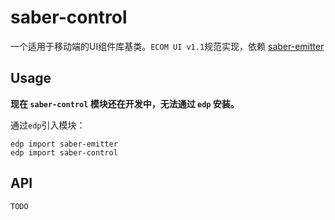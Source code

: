 saber-control
===

一个适用于移动端的UI组件库基类。`ECOM UI v1.1`规范实现，依赖 [saber-emitter](https://github.com/ecomfe/saber-emitter)

Usage
---

**现在 `saber-control` 模块还在开发中，无法通过 `edp` 安装。**

通过`edp`引入模块：
	
	edp import saber-emitter
    edp import saber-control


API
---
	TODO